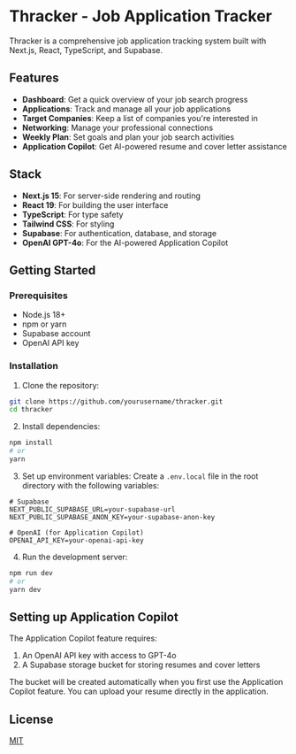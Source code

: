 # Thracker - Job Application Tracker

Thracker is a comprehensive job application tracking system built with Next.js, React, TypeScript, and Supabase.

## Features

- **Dashboard**: Get a quick overview of your job search progress
- **Applications**: Track and manage all your job applications
- **Target Companies**: Keep a list of companies you're interested in
- **Networking**: Manage your professional connections
- **Weekly Plan**: Set goals and plan your job search activities
- **Application Copilot**: Get AI-powered resume and cover letter assistance

## Stack

- **Next.js 15**: For server-side rendering and routing
- **React 19**: For building the user interface
- **TypeScript**: For type safety
- **Tailwind CSS**: For styling
- **Supabase**: For authentication, database, and storage
- **OpenAI GPT-4o**: For the AI-powered Application Copilot

## Getting Started

### Prerequisites

- Node.js 18+
- npm or yarn
- Supabase account
- OpenAI API key

### Installation

1. Clone the repository:
```bash
git clone https://github.com/yourusername/thracker.git
cd thracker
```

2. Install dependencies:
```bash
npm install
# or
yarn
```

3. Set up environment variables:
Create a `.env.local` file in the root directory with the following variables:
```
# Supabase
NEXT_PUBLIC_SUPABASE_URL=your-supabase-url
NEXT_PUBLIC_SUPABASE_ANON_KEY=your-supabase-anon-key

# OpenAI (for Application Copilot)
OPENAI_API_KEY=your-openai-api-key
```

4. Run the development server:
```bash
npm run dev
# or
yarn dev
```

## Setting up Application Copilot

The Application Copilot feature requires:
1. An OpenAI API key with access to GPT-4o
2. A Supabase storage bucket for storing resumes and cover letters

The bucket will be created automatically when you first use the Application Copilot feature. You can upload your resume directly in the application.

## License

[MIT](LICENSE)
